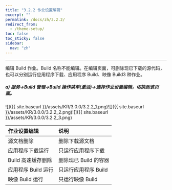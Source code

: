 ```yaml
---
title: "3.2.2 作业设置编辑"
excerpt: ""
permalink: /docs/zh/3.2.2/
redirect_from:
  - /theme-setup/
toc: false
toc_sticky: false
sidebar:
  nav: "zh"
---
```


---
编辑 Build 作业。Build 名称不能编辑。在编辑页面，可删除现已下载的源代码，也可以分别运行应用程序下载、应用程序 Build、映像 Build3 种作业。

##### a\) 服务→Build 管理→Build 操作菜单(激活)→选择作业设置编辑，切换到该页面。
![]({{ site.baseurl }}/assets/KR/3.0.0/3.2.2_1.png)![]({{ site.baseurl }}/assets/KR/3.0.0/3.2.2_2.png)![]({{ site.baseurl }}/assets/KR/3.0.0/3.2.2_3.png)

| **作业设置编辑** | **说明** |
| :--- | :--- |
| 源文档删除 | 删除下载源文档 |
| 应用程序下载运行 | 只运行应用程序下载 |
| Build 高速缓存删除 | 删除现已 Build 的容器 |
| 应用程序 Build 运行 | 只运行应用程序 Build |
| 映像 Build 运行 | 只运行映像 Build |
